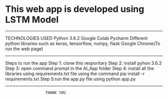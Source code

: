 # This web app is developed using LSTM Model
---------------------------------------------------

TECHNOLOGIES USED
Python 3.6.2
Google Colab
Pycharm
Different python  libraries such as keras, tensorflow, numpy, flask
Google Chrome(To run the web page)


---------------------------------------------------------------------

Steps to run the app
Step 1: clone this resporitary
Step 2: install pyhon 3.6.2
Step 3: open command prompt in the AI_App folder
Step 4: install all the libraries using requirements.txt file using the command
       pip install -r requirements.txt
Step 5:run the app.py file using
       python app.py
       
-------------------------------------------------------------------------------------
                      THANK YOU
